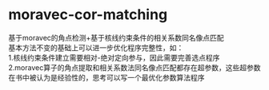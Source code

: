# moravec-cor-matching
基于moravec的角点检测+基于核线约束条件的相关系数同名像点匹配  
基本方法不变的基础上可以进一步优化程序完整性，如：  
1.核线约束条件建立需要相对-绝对定向参与，因此需要完善选点程序  
2.moravec算子的角点提取和相关系数法同名像点匹配都存在超参数，这些超参数在书中被认为是经验性的，思考可以写一个最优化参数算法程序
